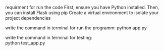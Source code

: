 requirment for run the code
    First, ensure you have Python installed. Then, you can install Flask using pip
Create a virtual environment to isolate your project dependencies

write the command in terminal for run the programm:
                             python app.py
                             
write the command in terminal for testing:                             
                               python test_app.py

    
